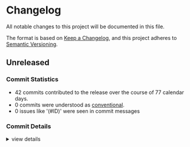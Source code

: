 # Changelog

All notable changes to this project will be documented in this file.

The format is based on [Keep a Changelog](https://keepachangelog.com/en/1.0.0/),
and this project adheres to [Semantic Versioning](https://semver.org/spec/v2.0.0.html).

## Unreleased

### Commit Statistics

<csr-read-only-do-not-edit/>

 - 42 commits contributed to the release over the course of 77 calendar days.
 - 0 commits were understood as [conventional](https://www.conventionalcommits.org).
 - 0 issues like '(#ID)' were seen in commit messages

### Commit Details

<csr-read-only-do-not-edit/>

<details><summary>view details</summary>

 * **Uncategorized**
    - Added a changelog ([`8b9d93e`](https://github.com/manforowicz/gday/commit/8b9d93e89289841c04d6be54c37cf98703715bf7))
    - Merge pull request #4 from manforowicz/example-pr ([`f567a95`](https://github.com/manforowicz/gday/commit/f567a95de7c7bcff59a46ee083bfc4b50acf1b60))
    - Improved cargo toml descriptions ([`c8bd985`](https://github.com/manforowicz/gday/commit/c8bd985db86b72b7ba3bd3602a6af1d6cf0d24d7))
    - Merge pull request #3 from manforowicz/example-pr ([`7d2937d`](https://github.com/manforowicz/gday/commit/7d2937df44f24992783c731778ac7353f0177e78))
    - Further testing ci ([`fab1f6f`](https://github.com/manforowicz/gday/commit/fab1f6f7f5d9b050264dda8a7775dbd24f5596f9))
    - Changed socket usage to support windows ([`00c096d`](https://github.com/manforowicz/gday/commit/00c096d5364ef2e8cec918dab44e28a7d8c439f4))
    - Added socket2 all flag. Hopefully this makes it work on windows ([`17af098`](https://github.com/manforowicz/gday/commit/17af098baf4fb0f3be7888da8ddca9e5cb3fdca3))
    - Switched from aws-lc-sys to ring ([`cbcd5e5`](https://github.com/manforowicz/gday/commit/cbcd5e54d4bf4c2b86861555f139eba8a318dc2b))
    - Bumped version number ([`4e5c0eb`](https://github.com/manforowicz/gday/commit/4e5c0ebe5e56de267d77c34f6abe0c1080cd1f04))
    - Testing cargo dist ([`e04d00d`](https://github.com/manforowicz/gday/commit/e04d00df6ef9e83baf3d4f8d74decfba8481bf02))
    - Further refactoring the code. It must be perfect! ([`8bbec52`](https://github.com/manforowicz/gday/commit/8bbec52da3eb71c970efd9e64fc3d318e5cd8166))
    - Improved code comments ([`00d5bde`](https://github.com/manforowicz/gday/commit/00d5bde7b6e32fe3d264e14dbaedfa93830ce9cd))
    - Refactoring functionality into libraries ([`ba5cde5`](https://github.com/manforowicz/gday/commit/ba5cde51028aa0ccec02e97cc71d4bd4a2d6b2cf))
    - Updated dependencies ([`d1bfeba`](https://github.com/manforowicz/gday/commit/d1bfebaee9cb3ed1aa57944f2f477adbf28e2d35))
    - Refactored file transfer code for modularity ([`1128b4f`](https://github.com/manforowicz/gday/commit/1128b4f7eea4e0662bda715761ae9092b229e025))
    - Improved error messages and tests ([`6d159a0`](https://github.com/manforowicz/gday/commit/6d159a011c709a9aa91ef667f04d86d74912bad9))
    - Fixed tokio runtime error ([`a690393`](https://github.com/manforowicz/gday/commit/a690393b97e5a8ac5a2d14ac137ddd2b1ebcc306))
    - Gave server more info ([`7a32bb0`](https://github.com/manforowicz/gday/commit/7a32bb0e1fbf4562386ed9c21df2e65c8cdd61cd))
    - Improved hole-punching process ([`890c107`](https://github.com/manforowicz/gday/commit/890c107649e131326a6cc537b005785d194d7c78))
    - Added some checks to file transfer ([`67c252a`](https://github.com/manforowicz/gday/commit/67c252aea354feb8aefe8a7e463c9eb4835bca83))
    - Switched code to hexadecimal for simplicity ([`5c4f08c`](https://github.com/manforowicz/gday/commit/5c4f08c75fc095f3bab61dbe3917b5dd9a65efa8))
    - Working on adding TCP support to client ([`74b7b78`](https://github.com/manforowicz/gday/commit/74b7b78025e4811d6f9fbcddf2a42c24e4f8c79e))
    - Update dependencies ([`947713b`](https://github.com/manforowicz/gday/commit/947713b13f5a307a3cecd816afac875966dc38bf))
    - Added basic content to README files ([`f5b2578`](https://github.com/manforowicz/gday/commit/f5b25788d9cdefb0ac0b08b2d79ee919d1af770d))
    - Fixed flushing bug in file send ([`7cc8ad7`](https://github.com/manforowicz/gday/commit/7cc8ad7e7b9284f3f564d029e9f863ce66ad50ca))
    - Changed to use progress write wrapper ([`2fcd76c`](https://github.com/manforowicz/gday/commit/2fcd76c5e9ec477168217b681258e3954fd3bfa9))
    - Added timeout to hole punch ([`1654be1`](https://github.com/manforowicz/gday/commit/1654be15594f4172b87dbba1a3a98bb6f787ca4e))
    - Added some things to TODO list ([`5d14fc9`](https://github.com/manforowicz/gday/commit/5d14fc9cb63a7118e9d3613763b00596ca6e55d7))
    - Removed unnecessary unwraps ([`bc3462a`](https://github.com/manforowicz/gday/commit/bc3462aa63a63634738eb70ce3160b4fac310b72))
    - Switched to using json for readability ([`6bf6303`](https://github.com/manforowicz/gday/commit/6bf63038c3bfa008a79095e55bf90229d70b8fd0))
    - Slowly adding markdown files ([`67863f2`](https://github.com/manforowicz/gday/commit/67863f2a7a023451d8d64280f828f2cd661f98be))
    - Improved documentation ([`16f36f3`](https://github.com/manforowicz/gday/commit/16f36f31acfed14fa6fe2e4fdc6e51fe3615958b))
    - Added tests to contact exchange protocol ([`8579675`](https://github.com/manforowicz/gday/commit/85796756c68c1e249ffdebac3f3af56be397db1f))
    - Restructuring ([`5290335`](https://github.com/manforowicz/gday/commit/5290335417a3336e6ec76f2d8d1c29dd4db3628e))
    - Minimum viable product functional ([`1dec087`](https://github.com/manforowicz/gday/commit/1dec0876297f665547dcc38406e5cc07bdcd428d))
    - Foo ([`5e12665`](https://github.com/manforowicz/gday/commit/5e1266576763cb8fcda2a26bca83e5234943801a))
    - Fixed ipv6 bug ([`dde7519`](https://github.com/manforowicz/gday/commit/dde75195f80d2fbe0b8bad57933fb215accb1d4f))
    - Updated dependencies ([`907e849`](https://github.com/manforowicz/gday/commit/907e84937f5b58082c7d979e529cbd64d96a1d0b))
    - Prior to cargo update ([`973cf24`](https://github.com/manforowicz/gday/commit/973cf246e90e84aa6c453fb677620fe607748bf4))
    - Working on this slowly ([`2c0d6c5`](https://github.com/manforowicz/gday/commit/2c0d6c58803fa2f2a69be2019a8a4019cc65276d))
    - Added forbid unsafe ([`df46cb0`](https://github.com/manforowicz/gday/commit/df46cb02aedc4cf396e09409cce0333be0c5bf5c))
    - Need to add transmission resumption support ([`003c095`](https://github.com/manforowicz/gday/commit/003c095573540ab20a696276cd171ea5e64114de))
</details>

